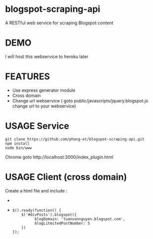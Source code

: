 # blogspot-scraping-api
A RESTful web service for scraping Blogspot content

#  DEMO 
I will host this webservice to heroku later

# FEATURES
* Use express generator module 
* Cross domain 
* Change url webservice ( goto public/javascripts/jquery.blogspot.js change url to your webservice)

# USAGE Service
    git clone https://github.com/phong-et/blogspot-scraping-api.git
    npm install 
    node bin/www
 Chrome goto http://localhost:3000/index_plugin.html            
# USAGE Client (cross domain)

Create a html file and include :
* <script src="https://ajax.googleapis.com/ajax/libs/jquery/1.12.4/jquery.min.js"></script>
* <script src="javascripts/jquery.blogspot.js"></script>
      $().ready(function() {   
          $('#divPosts').blogspot({
                blogDomain: 'tuanvannguyen.blogspot.com',
                blogLitmitedPostNumber: 5
          })
      });
      
	
